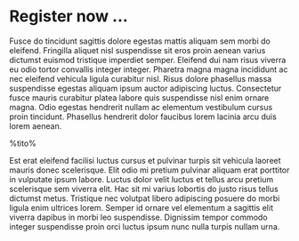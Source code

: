 # Register now ...

Fusce do tincidunt sagittis dolore egestas mattis aliquam sem morbi do eleifend. Fringilla aliquet nisl suspendisse sit eros proin aenean varius dictumst euismod tristique imperdiet semper. Eleifend dui nam risus viverra eu odio tortor convallis integer integer. Pharetra magna magna incididunt ac nec eleifend vehicula ligula curabitur nisl. Risus dolore phasellus massa suspendisse egestas aliquam ipsum auctor adipiscing luctus. Consectetur fusce mauris curabitur platea labore quis suspendisse nisl enim ornare magna. Odio egestas hendrerit nullam ac elementum vestibulum cursus proin tincidunt. Phasellus hendrerit dolor faucibus lorem lacinia arcu duis lorem aenean.

%tito%

Est erat eleifend facilisi luctus cursus et pulvinar turpis sit vehicula laoreet mauris donec scelerisque. Elit odio mi pretium pulvinar aliquam erat porttitor in vulputate ipsum labore. Luctus dolor velit luctus et tellus arcu pretium scelerisque sem viverra elit. Hac sit mi varius lobortis do justo risus tellus dictumst metus. Tristique nec volutpat libero adipiscing posuere do morbi ligula enim ultrices lorem. Semper id ornare vel elementum a sagittis elit viverra dapibus in morbi leo suspendisse. Dignissim tempor commodo integer suspendisse proin orci luctus ipsum nunc nulla turpis nullam urna.
